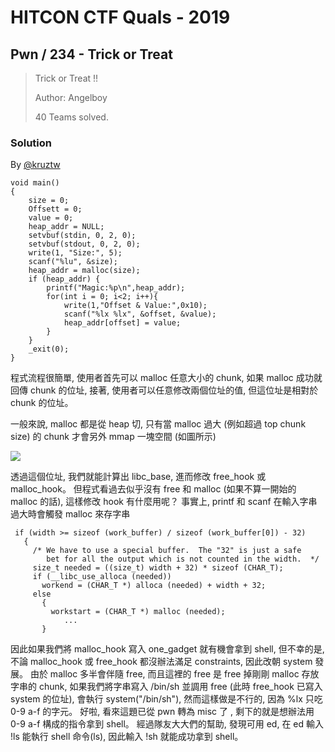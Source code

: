 # HITCON CTF Quals - 2019

## Pwn / 234 - Trick or Treat

> Trick or Treat !!
>
> Author: Angelboy
> 
> 40 Teams solved.

### Solution

By [@kruztw](https://github.com/dreamisadream)

```clike=
void main()
{
    size = 0;
    Offsett = 0;
    value = 0;
    heap_addr = NULL;
    setvbuf(stdin, 0, 2, 0);
    setvbuf(stdout, 0, 2, 0);
    write(1, "Size:", 5);
    scanf("%lu", &size);
    heap_addr = malloc(size);
    if (heap_addr) {
        printf("Magic:%p\n",heap_addr);
        for(int i = 0; i<2; i++){
            write(1,"Offset & Value:",0x10);
            scanf("%lx %lx", &offset, &value);
            heap_addr[offset] = value;
        }
    }
    _exit(0);
}
```

程式流程很簡單, 使用者首先可以 malloc 任意大小的 chunk, 如果 malloc 成功就回傳 chunk 的位址, 接著, 使用者可以任意修改兩個位址的值, 但這位址是相對於 chunk 的位址。

一般來說, malloc 都是從 heap 切, 只有當 malloc 過大 (例如超過 top chunk size) 的 chunk 才會另外 mmap 一塊空間 (如圖所示)

![](https://i.imgur.com/wjZAHUp.png)

透過這個位址, 我們就能計算出 libc_base, 進而修改 free_hook 或 malloc_hook。
但程式看過去似乎沒有 free 和 malloc (如果不算一開始的 malloc 的話), 這樣修改 hook 有什麼用呢？
事實上, printf 和 scanf 在輸入字串過大時會觸發 malloc 來存字串
```clike=
 if (width >= sizeof (work_buffer) / sizeof (work_buffer[0]) - 32)
   {
     /* We have to use a special buffer.  The "32" is just a safe
        bet for all the output which is not counted in the width.  */
     size_t needed = ((size_t) width + 32) * sizeof (CHAR_T);
     if (__libc_use_alloca (needed))
       workend = (CHAR_T *) alloca (needed) + width + 32;
     else
       {
         workstart = (CHAR_T *) malloc (needed);
            ...
       }
```

因此如果我們將 malloc_hook 寫入 one_gadget 就有機會拿到 shell, 但不幸的是, 不論 malloc_hook 或 free_hook 都沒辦法滿足 constraints, 因此改朝 system 發展。
由於 malloc 多半會伴隨 free, 而且這裡的 free 是 free 掉剛剛 malloc 存放字串的 chunk, 如果我們將字串寫入 /bin/sh 並調用 free (此時 free_hook 已寫入 system 的位址), 會執行 system("/bin/sh"), 然而這樣做是不行的, 因為 %lx 只吃 0-9 a-f 的字元。
好啦, 看來這題已從 pwn 轉為 misc 了 , 剩下的就是想辦法用 0-9 a-f 構成的指令拿到 shell。
經過隊友大大們的幫助, 發現可用 ed, 在 ed 輸入 !ls 能執行 shell 命令(ls), 因此輸入 !sh 就能成功拿到 shell。
